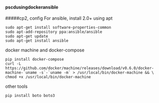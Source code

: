 #### pscdusingdockeransible
#####cp2, config
For ansible, install 2.0+ using apt
```
sudo apt-get install software-properties-common
sudo apt-add-repository ppa:ansible/ansible
sudo apt-get update
sudo apt-get install ansible
```
docker machine and docker-compose
```
pip install docker-compose
curl -L https://github.com/docker/machine/releases/download/v0.6.0/docker-machine-`uname -s`-`uname -m` > /usr/local/bin/docker-machine && \
chmod +x /usr/local/bin/docker-machine
```
other tools
```
pip install boto boto3
```

